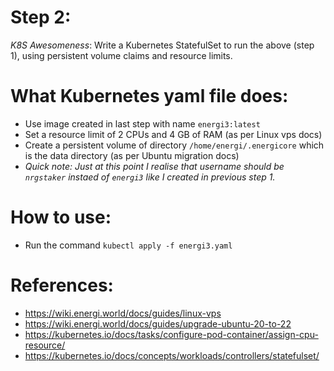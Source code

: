 # Step 2:

*K8S Awesomeness*: Write a Kubernetes StatefulSet to run the above (step 1), using persistent volume claims and resource limits.

# What Kubernetes yaml file does:
- Use image created in last step with name `energi3:latest`
- Set a resource limit of 2 CPUs and 4 GB of RAM (as per Linux vps docs)
- Create a persistent volume of directory `/home/energi/.energicore` which is the data directory (as per Ubuntu migration docs)
- *Quick note: Just at this point I realise that username should be `nrgstaker` instaed of `energi3` like I created in previous step 1.*

# How to use:
- Run the command `kubectl apply -f energi3.yaml`

# References:
- https://wiki.energi.world/docs/guides/linux-vps
- https://wiki.energi.world/docs/guides/upgrade-ubuntu-20-to-22
- https://kubernetes.io/docs/tasks/configure-pod-container/assign-cpu-resource/
- https://kubernetes.io/docs/concepts/workloads/controllers/statefulset/